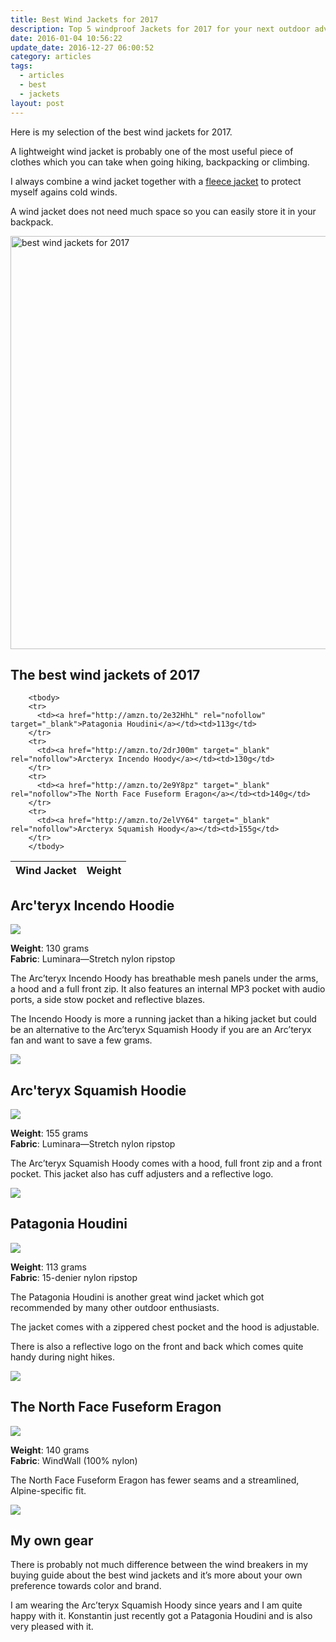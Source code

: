 ```yaml
---
title: Best Wind Jackets for 2017
description: Top 5 windproof Jackets for 2017 for your next outdoor adventure!
date: 2016-01-04 10:56:22
update_date: 2016-12-27 06:00:52
category: articles
tags:
  - articles
  - best
  - jackets
layout: post
---
```

Here is my selection of the best wind jackets for 2017.   

A lightweight wind jacket is probably one of the most useful piece of clothes which you can take when going hiking, backpacking or climbing.  

I always combine a wind jacket together with a [fleece jacket](http://www.hikeventures.com/best-windjackets/) to protect myself agains cold winds.  

A wind jacket does not need much space so you can easily store it in your backpack.   

<a data-flickr-embed="true"  href="https://www.flickr.com/photos/90204224@N07/9599027418/in/photolist-fCewqJ-eZwoYv-eZwpTX-fCewQ3-eZwovc-eZHLDm-eZwojP-eZwoGn-eZHLPu-eZHK3s" title="best wind jackets for 2017"><img src="https://c3.staticflickr.com/8/7385/9599027418_4123160df8_b.jpg" width="992" height="661" alt="best wind jackets for 2017"></a><script async src="//embedr.flickr.com/assets/client-code.js" charset="utf-8"></script>  

<!--more-->

## The best wind jackets of 2017

<div class="table-responsive">  
<table class="table table-hover table-bordered list_items">  
        <thead>  
             <tr>  
                <th>Wind Jacket</th><th>Weight</th>  
             </tr>  
        </thead>  

        <tbody>  
        <tr>  
          <td><a href="http://amzn.to/2e32HhL" rel="nofollow" target="_blank">Patagonia Houdini</a></td><td>113g</td>  
        </tr>  
        <tr>  
          <td><a href="http://amzn.to/2drJ00m" target="_blank" rel="nofollow">Arcteryx Incendo Hoody</a></td><td>130g</td>  
        </tr>  
        <tr>  
          <td><a href="http://amzn.to/2e9Y8pz" target="_blank" rel="nofollow">The North Face Fuseform Eragon</a></td><td>140g</td>  
        </tr>  
        <tr>  
          <td><a href="http://amzn.to/2elVY64" target="_blank" rel="nofollow">Arcteryx Squamish Hoody</a></td><td>155g</td>  
        </tr>  
        </tbody>  
</table>  
</div>

## Arc'teryx Incendo Hoodie

<a rel="nofollow" href="http://www.amazon.com/gp/product/B00GW7ZHG2/ref=as_li_tl?ie=UTF8&camp=1789&creative=9325&creativeASIN=B00GW7ZHG2&linkCode=as2&tag=hikeve-20&linkId=TRAIMP6VVV2WPE4A"><img border="0" src="http://ws-na.amazon-adsystem.com/widgets/q?_encoding=UTF8&ASIN=B00GW7ZHG2&Format=_SL250_&ID=AsinImage&MarketPlace=US&ServiceVersion=20070822&WS=1&tag=hikeve-20" ></a><img src="http://ir-na.amazon-adsystem.com/e/ir?t=hikeve-20&l=as2&o=1&a=B00GW7ZHG2" width="1" height="1" border="0" alt="Arcteryx Incendo Hoody" style="border:none !important; margin:0px !important;" />  

**Weight**: 130 grams  
**Fabric**: Luminara—Stretch nylon ripstop  

The Arc’teryx Incendo Hoody has breathable mesh panels under the arms, a hood and a full front zip. It also features an internal MP3 pocket with audio ports, a side stow pocket and reflective blazes.   

The Incendo Hoody is more a running jacket than a hiking jacket but could be an alternative to the Arc’teryx Squamish Hoody if you are an Arc’teryx fan and want to save a few grams.  

<a href="http://amzn.to/2drJ00m" target="_blank" rel="nofollow"><img src="http://www.hikeventures.com/buy.gif"></a>

## Arc'teryx Squamish Hoodie

<a rel="nofollow" href="http://www.amazon.com/gp/product/B00G9HPWU6/ref=as_li_tl?ie=UTF8&camp=1789&creative=9325&creativeASIN=B00G9HPWU6&linkCode=as2&tag=hikeve-20&linkId=BWQUNX6BXF6UDSMC"><img border="0" src="http://ws-na.amazon-adsystem.com/widgets/q?_encoding=UTF8&ASIN=B00G9HPWU6&Format=_SL250_&ID=AsinImage&MarketPlace=US&ServiceVersion=20070822&WS=1&tag=hikeve-20" ></a><img src="http://ir-na.amazon-adsystem.com/e/ir?t=hikeve-20&l=as2&o=1&a=B00G9HPWU6" width="1" height="1" border="0" alt="Arcteryx Squamish Hoody" style="border:none !important; margin:0px !important;" />  

**Weight**: 155 grams  
**Fabric**: Luminara—Stretch nylon ripstop  

The Arc’teryx Squamish Hoody comes with a hood, full front zip and a front pocket. This jacket also has cuff adjusters and a reflective logo.  

<a href="http://amzn.to/2elVY64" target="_blank" rel="nofollow"><img src="http://www.hikeventures.com/buy.gif"></a>

## Patagonia Houdini

<a  href="http://www.amazon.com/gp/product/B01ANCS38K/ref=as_li_tl?ie=UTF8&camp=1789&creative=9325&creativeASIN=B01ANCS38K&linkCode=as2&tag=hikeve-20&linkId=BOE3T2FI3DGVW7LR" rel="nofollow"><img border="0" src="http://ws-na.amazon-adsystem.com/widgets/q?_encoding=UTF8&ASIN=B01ANCS38K&Format=_SL250_&ID=AsinImage&MarketPlace=US&ServiceVersion=20070822&WS=1&tag=hikeve-20" ></a><img src="http://ir-na.amazon-adsystem.com/e/ir?t=hikeve-20&l=as2&o=1&a=B01ANCS38K" width="1" height="1" border="0" alt="Patagonia Houdini" style="border:none !important; margin:0px !important;" />  

**Weight**: 113 grams  
**Fabric**: 15-denier nylon ripstop  

The Patagonia Houdini is another great wind jacket which got recommended by many other outdoor enthusiasts.   

The jacket comes with a zippered chest pocket and the hood is adjustable.   

There is also a reflective logo on the front and back which comes quite handy during night hikes.  

<a href="http://amzn.to/2e32HhL" target="_blank" rel="nofollow"><img src="http://www.hikeventures.com/buy.gif"></a>

## The North Face Fuseform Eragon

<a  href="http://www.amazon.com/gp/product/B015940COK/ref=as_li_tl?ie=UTF8&camp=1789&creative=9325&creativeASIN=B015940COK&linkCode=as2&tag=hikeve-20&linkId=BJU5MZ2MPTNXIRPE"><img border="0" src="http://ws-na.amazon-adsystem.com/widgets/q?_encoding=UTF8&ASIN=B015940COK&Format=_SL250_&ID=AsinImage&MarketPlace=US&ServiceVersion=20070822&WS=1&tag=hikeve-20" ></a><img src="http://ir-na.amazon-adsystem.com/e/ir?t=hikeve-20&l=as2&o=1&a=B015940COK" width="1" height="1" border="0" alt="The North Face Fuseform Eragon" style="border:none !important; margin:0px !important;" />  

**Weight**: 140 grams  
**Fabric**: WindWall (100% nylon)  

The North Face Fuseform Eragon has fewer seams and a streamlined, Alpine-specific fit.  

<a href="http://amzn.to/2e9Y8pz" target="_blank" rel="nofollow"><img src="http://www.hikeventures.com/buy.gif"></a>

## My own gear

There is probably not much difference between the wind breakers in my buying guide about the best wind jackets and it’s more about your own preference towards color and brand.   

I am wearing the Arc’teryx Squamish Hoody since years and I am quite happy with it. Konstantin just recently got a Patagonia Houdini and is also very pleased with it.
